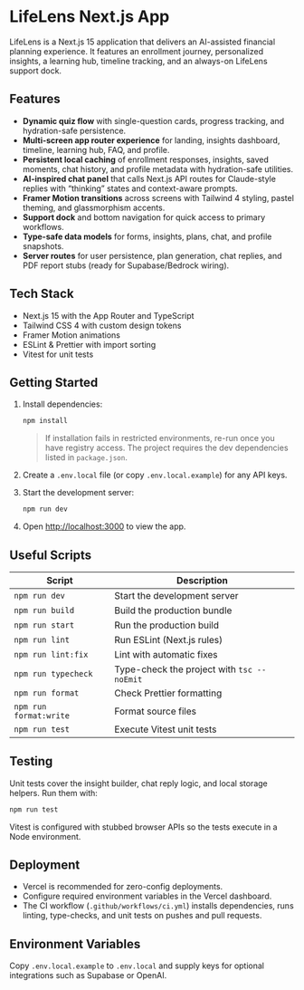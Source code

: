 # LifeLens Next.js App

LifeLens is a Next.js 15 application that delivers an AI-assisted financial planning experience. It features an enrollment journey, personalized insights, a learning hub, timeline tracking, and an always-on LifeLens support dock.

## Features

- **Dynamic quiz flow** with single-question cards, progress tracking, and hydration-safe persistence.
- **Multi-screen app router experience** for landing, insights dashboard, timeline, learning hub, FAQ, and profile.
- **Persistent local caching** of enrollment responses, insights, saved moments, chat history, and profile metadata with hydration-safe utilities.
- **AI-inspired chat panel** that calls Next.js API routes for Claude-style replies with “thinking” states and context-aware prompts.
- **Framer Motion transitions** across screens with Tailwind 4 styling, pastel theming, and glassmorphism accents.
- **Support dock** and bottom navigation for quick access to primary workflows.
- **Type-safe data models** for forms, insights, plans, chat, and profile snapshots.
- **Server routes** for user persistence, plan generation, chat replies, and PDF report stubs (ready for Supabase/Bedrock wiring).

## Tech Stack

- Next.js 15 with the App Router and TypeScript
- Tailwind CSS 4 with custom design tokens
- Framer Motion animations
- ESLint & Prettier with import sorting
- Vitest for unit tests

## Getting Started

1. Install dependencies:

   ```bash
   npm install
   ```

   > If installation fails in restricted environments, re-run once you have registry access. The project requires the dev dependencies listed in `package.json`.

2. Create a `.env.local` file (or copy `.env.local.example`) for any API keys.

3. Start the development server:

   ```bash
   npm run dev
   ```

4. Open [http://localhost:3000](http://localhost:3000) to view the app.

## Useful Scripts

| Script            | Description                                |
| ----------------- | ------------------------------------------ |
| `npm run dev`     | Start the development server               |
| `npm run build`   | Build the production bundle                |
| `npm run start`   | Run the production build                   |
| `npm run lint`    | Run ESLint (Next.js rules)                 |
| `npm run lint:fix`| Lint with automatic fixes                  |
| `npm run typecheck` | Type-check the project with `tsc --noEmit` |
| `npm run format`  | Check Prettier formatting                  |
| `npm run format:write` | Format source files                   |
| `npm run test`    | Execute Vitest unit tests                  |

## Testing

Unit tests cover the insight builder, chat reply logic, and local storage helpers. Run them with:

```bash
npm run test
```

Vitest is configured with stubbed browser APIs so the tests execute in a Node environment.

## Deployment

- Vercel is recommended for zero-config deployments.
- Configure required environment variables in the Vercel dashboard.
- The CI workflow (`.github/workflows/ci.yml`) installs dependencies, runs linting, type-checks, and unit tests on pushes and pull requests.

## Environment Variables

Copy `.env.local.example` to `.env.local` and supply keys for optional integrations such as Supabase or OpenAI.
